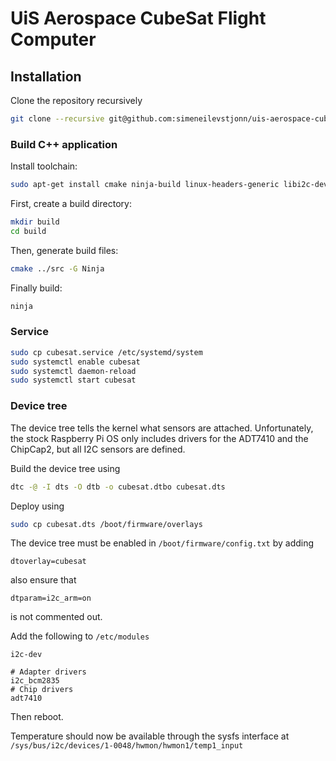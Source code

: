 # UiS Aerospace CubeSat Flight Computer

## Installation

Clone the repository recursively
```sh
git clone --recursive git@github.com:simeneilevstjonn/uis-aerospace-cubesat-flight-computer.git
```

### Build C++ application
Install toolchain:
```sh
sudo apt-get install cmake ninja-build linux-headers-generic libi2c-dev
```

First, create a build directory:
```sh
mkdir build
cd build
```
Then, generate build files:
```sh
cmake ../src -G Ninja
```
Finally build:
```sh
ninja
```

### Service
```sh
sudo cp cubesat.service /etc/systemd/system
sudo systemctl enable cubesat
sudo systemctl daemon-reload
sudo systemctl start cubesat
```

### Device tree
The device tree tells the kernel what sensors are attached. Unfortunately, the stock Raspberry Pi OS only includes drivers for the ADT7410 and the ChipCap2, but all I2C sensors are defined.

Build the device tree using
```sh
dtc -@ -I dts -O dtb -o cubesat.dtbo cubesat.dts
```

Deploy using
```sh
sudo cp cubesat.dts /boot/firmware/overlays
```

The device tree must be enabled in `/boot/firmware/config.txt` by adding
```
dtoverlay=cubesat
```
also ensure that
```
dtparam=i2c_arm=on
```

is not commented out.

Add the following to `/etc/modules`
```
i2c-dev

# Adapter drivers
i2c_bcm2835
# Chip drivers
adt7410
```

Then reboot.

Temperature should now be available through the sysfs interface at `/sys/bus/i2c/devices/1-0048/hwmon/hwmon1/temp1_input`


